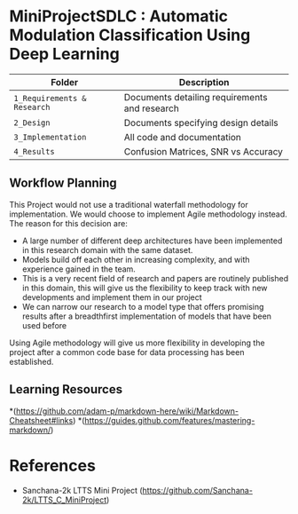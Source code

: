 # MiniProjectSDLC : Automatic Modulation Classification Using Deep Learning 

| Folder         | Description |
|----------------|-------------|
|`1_Requirements & Research`  |Documents detailing requirements and research|
|`2_Design`        |Documents specifying design details|
|`3_Implementation`|All code and documentation|
|`4_Results`| Confusion Matrices, SNR vs Accuracy |


## Workflow Planning 

This Project would not use a traditional waterfall methodology for implementation. We would choose to implement Agile methodology instead. The reason for this decision are: 

* A large number of different deep architectures have been implemented in this research domain with the same dataset.
* Models build off each other in increasing complexity, and with experience gained in the team. 
* This is a very recent field of research and papers are routinely published in this domain, this will give us the flexibility to keep track with new developments and implement them in our project
* We can narrow our research to a model type that offers promising results after a breadthfirst implementation of models  that have been used before 

Using Agile methodology will give us more flexibility in developing the project after a common code base for data processing has been established. 


## Learning Resources
*(https://github.com/adam-p/markdown-here/wiki/Markdown-Cheatsheet#links)
*(https://guides.github.com/features/mastering-markdown/)

# References 
* Sanchana-2k LTTS Mini Project (https://github.com/Sanchana-2k/LTTS_C_MiniProject)
